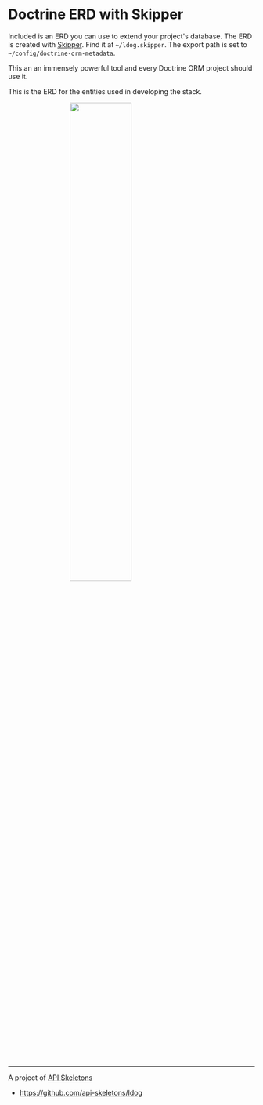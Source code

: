 # Doctrine ERD with Skipper

Included is an ERD you can use to extend your project's database.  The ERD is created with [Skipper](https://skipper18.com).
Find it at `~/ldog.skipper`.  The export path is set to `~/config/doctrine-orm-metadata`.

This an an immensely powerful tool and every Doctrine ORM project should use it.

This is the ERD for the entities used in developing the stack.

<img
src="https://ldog.apiskeletons.dev/assets/erd.png"
style="
width: 50%;
height: 50%;
display: block;
margin-left: auto;
margin-right: auto;
">

---

A project of [API Skeletons](mailto:contact@apiskeletons.com)
* https://github.com/api-skeletons/ldog
